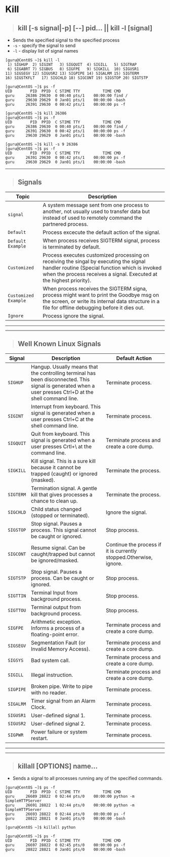# Kill

> ## **kill [-s signal|-p] [--] pid... || kill -l [signal]**
- Sends the specified signal to the specified process
- `-s` - specify the signal to send
- `-l` - display list of signal names

```
[guru@CentOS ~]$ kill -l
 1) SIGHUP	2) SIGINT	3) SIGQUIT	4) SIGILL   5) SIGTRAP
 6) SIGABRT	7) SIGBUS	8) SIGFPE	9) SIGKILL  10) SIGUSR1
11) SIGSEGV	12) SIGUSR2	13) SIGPIPE	14) SIGALRM 15) SIGTERM
16) SIGSTKFLT	17) SIGCHLD	18) SIGCONT	19) SIGSTOP 20) SIGTSTP

[guru@CentOS ~]$ ps -f
UID        PID  PPID  C STIME TTY          TIME CMD
guru     26386 29630  0 00:40 pts/1    00:00:00 find /
guru     29630 29629  0 Jan01 pts/1    00:00:00 -bash
guru     26391 29630  0 00:42 pts/1    00:00:00 ps -f

[guru@CentOS ~]$ kill 26386
[guru@CentOS ~]$ ps -f
UID        PID  PPID  C STIME TTY          TIME CMD
guru     26386 29630  0 00:40 pts/1    00:00:00 find /
guru     26391 29630  0 00:42 pts/1    00:00:00 ps -f
guru     29630 29629  0 Jan01 pts/1    00:00:00 -bash

[guru@CentOS ~]$ kill -s 9 26386
[guru@CentOS ~]$ ps -f
UID        PID  PPID  C STIME TTY          TIME CMD
guru     26391 29630  0 00:42 pts/1    00:00:00 ps -f
guru     29630 29629  0 Jan01 pts/1    00:00:00 -bash
```

---

> ## **Signals**

| **Topic**   | **Description**   |
| --------------|-------------------|
| `signal` | A system message sent from one process to another, not usually used to transfer data but instead of used to remotely command the partnered process. |
| `Default` | Process excecute the default action of the signal. |
|  `Default Example` | When process receives SIGTERM signal, process is terminated by default. |
| `Customized`  | Process executes customized processing on receiving the singal by executing the signal handler routine (Special function which is invoked when the process receives a signal. Executed at the highest priority). |
| `Customized Example` | When process receives the SIGTERM signa, process might want to print the Goodbye msg on the screen, or write its internal data structure in a file for offline debugging before it dies out. |
| `Ignore` | Process ignore the signal. |

---
---

> ## **Well Known Linux Signals**

| **Signal** | **Description** | **Default Action** |
|------------|-----------------|--------------------|
| `SIGHUP` | Hangup. Usually means that the controlling terminal has been disconnected. This signal is generated when a user presses Ctrl+D at the shell command line. | Terminate process. | 
| `SIGINT` | Interrupt from keyboard. This signal is generated when a user presses Ctrl+C at the shell command line. | Terminate process. | 
| `SIGQUIT` | Quit from keyboard. This signal is generated when a user presses Crtl+\ at the command line. | Terminate process and create a core dump. | 
| `SIGKILL` | Kill signal. This is a sure kill because it cannot be trapped (caught) or ignored (masked). | Terminate the process. | 
| `SIGTERM` | Termination signal. A gentle kill that gives processes a chance to clean up. | Terminate the process. | 
| `SIGCHLD` | Child status changed (stopped or terminated). | Ignore the signal.| 
| `SIGSTOP` | Stop signal. Pauses a process. This signal cannot be caught or ignored. | Stop process.| 
| `SIGCONT` | Resume signal. Can be caught/trapped but cannot be ignored/masked. | Continue the process if it is currently stopped.Otherwise, ignore. | 
| `SIGTSTP` | Stop signal. Pauses a process. Can be caught or ignored. | Stop process.| 
| `SIGTTIN` | Terminal Input from background process. | Stop process.| 
| `SIGTTOU` | Terminal output from background process. | Stop process. | 
| `SIGFPE` | Arithmetic exception. Informs a process of a floating-point error. | Terminate process and create a core dump.| 
| `SIGSEGV` | Segmentation Fault (or Invalid Memory Access). | Terminate process and create a core dump.| 
| `SIGSYS` | Bad system call. | Terminate process and create a core dump.| 
| `SIGILL` | Illegal instruction. | Terminate process and create a core dump.| 
| `SIGPIPE` | Broken pipe. Write to pipe with no reader. | Terminate process.| 
| `SIGALRM` | Timer signal from an Alarm Clock. | Terminate process.| 
| `SIGUSR1` | User-defined signal 1. | Terminate process.| 
| `SIGUSR2` | User-defined signal 2. | Terminate process.| 
| `SIGPWR` | Power failure or system restart. | Terminate process.| 

---
---

> ## **killall [OPTIONS] name...**
- Sends a signal to all processes running any of the specified commands.  

```
[guru@CentOS ~]$ ps -f
UID        PID  PPID  C STIME TTY          TIME CMD
guru     26689 28822  0 02:44 pts/0    00:00:00 python -m SimpleHTTPServer
guru     26691 28822  1 02:44 pts/0    00:00:00 python -m SimpleHTTPServer 
guru     26693 28822  0 02:44 pts/0    00:00:00 ps -f
guru     28822 28821  0 Jan01 pts/0    00:00:00 -bash

[guru@CentOS ~]$ killall python

[guru@CentOS ~]$ ps -f
UID        PID  PPID  C STIME TTY          TIME CMD
guru     26697 28822  0 02:45 pts/0    00:00:00 ps -f
guru     28822 28821  0 Jan01 pts/0    00:00:00 -bash
```
